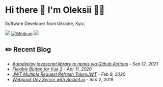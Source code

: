 # Hi there 👋 I'm Oleksii 👨‍💻

<p>
  Software Developer from Ukraine, Kyiv.
</p>

<p><a href="https://leetcode.com/o-khrushch/"><img src="https://img.shields.io/badge/-LeetCode-FFA116?style=for-the-badge&logo=LeetCode&logoColor=black"></a> <a href="https://medium.com/@oleksiikhr" target="_blank"><img alt="Medium" src="https://img.shields.io/badge/medium-%2312100E.svg?&style=for-the-badge&logo=medium&logoColor=white" /></a> <a href="https://dev.to/oleksiikhr"><img src="https://img.shields.io/badge/DEV.TO-%230A0A0A.svg?&style=for-the-badge&logo=dev-dot-to&logoColor=white"></a></p>

## ✏️ Recent Blog

- <i><a href="https://dev.to/oleksiikhr/autodeploy-javascript-library-to-npmjs-via-github-actions-3bfc" target="_blank">Autodeploy javascript library to npmjs via Github Actions</a> - Sep 12, 2021</i>
- <i><a href="https://medium.com/@oleksiikhr/flexible-button-for-vue-2-71968216c107" target="_blank">Flexible Button for Vue 2</a> - Apr 11, 2020</i>
- <i><a href="https://medium.com/@oleksiikhr/jwt-multiple-request-refresh-token-693bb24e3a68" target="_blank">JWT Multiple Request Refresh TokenJWT</a> - Feb 9, 2020</i>
- <i><a href="https://medium.com/@oleksiikhr/webpack-dev-server-with-socket-io-c6884cd49c28" target="_blank">Webpack Dev Server with Socket.io</a> - Sep 2, 2019</i>

